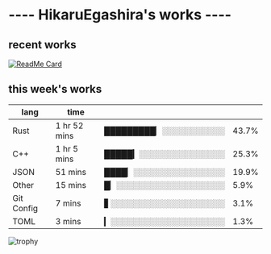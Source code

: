 # ---- HikaruEgashira's works ----

## recent works

[![ReadMe Card](https://github-readme-stats.vercel.app/api/pin/?username=twin-te&repo=twinte-front)](https://github.com/twin-te/twinte-front)

## this week's works

| lang        | time           |                       |        |
| ----------- | -------------- | --------------------- | ------ |
| Rust        | 1 hr 52 mins   | █████████▏░░░░░░░░░░░ |  43.7% |
| C++         | 1 hr 5 mins    | █████▎░░░░░░░░░░░░░░░ |  25.3% |
| JSON        | 51 mins        | ████▏░░░░░░░░░░░░░░░░ |  19.9% |
| Other       | 15 mins        | █▏░░░░░░░░░░░░░░░░░░░ |   5.9% |
| Git Config  | 7 mins         | ▋░░░░░░░░░░░░░░░░░░░░ |   3.1% |
| TOML        | 3 mins         | ▎░░░░░░░░░░░░░░░░░░░░ |   1.3% |

![trophy](https://github-profile-trophy.vercel.app/?username=HikaruEgashira&theme=onedark)
